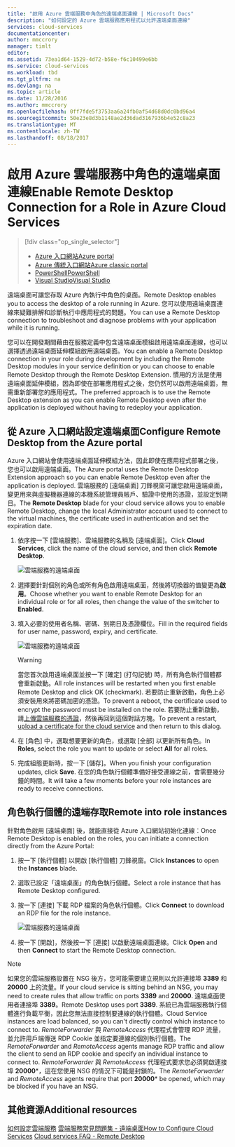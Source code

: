 ```yaml
---
title: "啟用 Azure 雲端服務中角色的遠端桌面連線 | Microsoft Docs"
description: "如何設定的 Azure 雲端服務應用程式以允許遠端桌面連線"
services: cloud-services
documentationcenter: 
author: mmccrory
manager: timlt
editor: 
ms.assetid: 73ea1d64-1529-4d72-b58e-f6c10499e6bb
ms.service: cloud-services
ms.workload: tbd
ms.tgt_pltfrm: na
ms.devlang: na
ms.topic: article
ms.date: 11/28/2016
ms.author: mmccrory
ms.openlocfilehash: 0ff7fde5f3753aa6a24fb0af54d68d0dc0bd96a4
ms.sourcegitcommit: 50e23e8d3b1148ae2d36dad3167936b4e52c8a23
ms.translationtype: MT
ms.contentlocale: zh-TW
ms.lasthandoff: 08/18/2017
---
```

# <a name="enable-remote-desktop-connection-for-a-role-in-azure-cloud-services"></a><span data-ttu-id="9747d-103">啟用 Azure 雲端服務中角色的遠端桌面連線</span><span class="sxs-lookup"><span data-stu-id="9747d-103">Enable Remote Desktop Connection for a Role in Azure Cloud Services</span></span>
> [!div class="op_single_selector"]
> * [<span data-ttu-id="9747d-104">Azure 入口網站</span><span class="sxs-lookup"><span data-stu-id="9747d-104">Azure portal</span></span>](cloud-services-role-enable-remote-desktop-new-portal.md)
> * [<span data-ttu-id="9747d-105">Azure 傳統入口網站</span><span class="sxs-lookup"><span data-stu-id="9747d-105">Azure classic portal</span></span>](cloud-services-role-enable-remote-desktop.md)
> * [<span data-ttu-id="9747d-106">PowerShell</span><span class="sxs-lookup"><span data-stu-id="9747d-106">PowerShell</span></span>](cloud-services-role-enable-remote-desktop-powershell.md)
> * [<span data-ttu-id="9747d-107">Visual Studio</span><span class="sxs-lookup"><span data-stu-id="9747d-107">Visual Studio</span></span>](../vs-azure-tools-remote-desktop-roles.md)
>
>

<span data-ttu-id="9747d-108">遠端桌面可讓您存取 Azure 內執行中角色的桌面。</span><span class="sxs-lookup"><span data-stu-id="9747d-108">Remote Desktop enables you to access the desktop of a role running in Azure.</span></span> <span data-ttu-id="9747d-109">您可以使用遠端桌面連線來疑難排解和診斷執行中應用程式的問題。</span><span class="sxs-lookup"><span data-stu-id="9747d-109">You can use a Remote Desktop connection to troubleshoot and diagnose problems with your application while it is running.</span></span>

<span data-ttu-id="9747d-110">您可以在開發期間藉由在服務定義中包含遠端桌面模組啟用遠端桌面連線，也可以選擇透過遠端桌面延伸模組啟用遠端桌面。</span><span class="sxs-lookup"><span data-stu-id="9747d-110">You can enable a Remote Desktop connection in your role during development by including the Remote Desktop modules in your service definition or you can choose to enable Remote Desktop through the Remote Desktop Extension.</span></span> <span data-ttu-id="9747d-111">慣用的方法是使用遠端桌面延伸模組，因為即使在部署應用程式之後，您仍然可以啟用遠端桌面，無需重新部署您的應用程式。</span><span class="sxs-lookup"><span data-stu-id="9747d-111">The preferred approach is to use the Remote Desktop extension as you can enable Remote Desktop even after the application is deployed without having to redeploy your application.</span></span>

## <a name="configure-remote-desktop-from-the-azure-portal"></a><span data-ttu-id="9747d-112">從 Azure 入口網站設定遠端桌面</span><span class="sxs-lookup"><span data-stu-id="9747d-112">Configure Remote Desktop from the Azure portal</span></span>
<span data-ttu-id="9747d-113">Azure 入口網站會使用遠端桌面延伸模組方法，因此即使在應用程式部署之後，您也可以啟用遠端桌面。</span><span class="sxs-lookup"><span data-stu-id="9747d-113">The Azure portal uses the Remote Desktop Extension approach so you can enable Remote Desktop even after the application is deployed.</span></span> <span data-ttu-id="9747d-114">雲端服務的 [遠端桌面] 刀鋒視窗可讓您啟用遠端桌面，變更用來與虛擬機器連線的本機系統管理員帳戶、驗證中使用的憑證，並設定到期日。</span><span class="sxs-lookup"><span data-stu-id="9747d-114">The **Remote Desktop** blade for your cloud service allows you to enable Remote Desktop, change the local Administrator account used to connect to the virtual machines, the certificate used in authentication and set the expiration date.</span></span>

1. <span data-ttu-id="9747d-115">依序按一下 [雲端服務]、雲端服務的名稱及 [遠端桌面]。</span><span class="sxs-lookup"><span data-stu-id="9747d-115">Click **Cloud Services**, click the name of the cloud service, and then click **Remote Desktop**.</span></span>

    ![雲端服務的遠端桌面](./media/cloud-services-role-enable-remote-desktop-new-portal/CloudServices_Remote_Desktop.png)

2. <span data-ttu-id="9747d-117">選擇要針對個別的角色或所有角色啟用遠端桌面，然後將切換器的值變更為**啟用**。</span><span class="sxs-lookup"><span data-stu-id="9747d-117">Choose whether you want to enable Remote Desktop for an individual role or for all roles, then change the value of the switcher to **Enabled**.</span></span>

3. <span data-ttu-id="9747d-118">填入必要的使用者名稱、密碼、到期日及憑證欄位。</span><span class="sxs-lookup"><span data-stu-id="9747d-118">Fill in the required fields for user name, password, expiry, and certificate.</span></span>

    ![雲端服務的遠端桌面](./media/cloud-services-role-enable-remote-desktop-new-portal/CloudServices_Remote_Desktop_Details.png)

   > [!WARNING]
   > <span data-ttu-id="9747d-120">當您首次啟用遠端桌面並按一下 [確定] \(打勾記號) 時，所有角色執行個體都會重新啟動。</span><span class="sxs-lookup"><span data-stu-id="9747d-120">All role instances will be restarted when you first enable Remote Desktop and click OK (checkmark).</span></span> <span data-ttu-id="9747d-121">若要防止重新啟動，角色上必須安裝用來將密碼加密的憑證。</span><span class="sxs-lookup"><span data-stu-id="9747d-121">To prevent a reboot, the certificate used to encrypt the password must be installed on the role.</span></span> <span data-ttu-id="9747d-122">若要防止重新啟動，請[上傳雲端服務的憑證](cloud-services-configure-ssl-certificate.md#step-3-upload-a-certificate)，然後再回到這個對話方塊。</span><span class="sxs-lookup"><span data-stu-id="9747d-122">To prevent a restart, [upload a certificate for the cloud service](cloud-services-configure-ssl-certificate.md#step-3-upload-a-certificate) and then return to this dialog.</span></span>
   >
   >
3. <span data-ttu-id="9747d-123">在 [角色] 中，選取想要更新的角色，或選取 [全部] 以更新所有角色。</span><span class="sxs-lookup"><span data-stu-id="9747d-123">In **Roles**, select the role you want to update or select **All** for all roles.</span></span>

4. <span data-ttu-id="9747d-124">完成組態更新時，按一下 [儲存]。</span><span class="sxs-lookup"><span data-stu-id="9747d-124">When you finish your configuration updates, click **Save**.</span></span> <span data-ttu-id="9747d-125">在您的角色執行個體準備好接受連線之前，會需要幾分鐘的時間。</span><span class="sxs-lookup"><span data-stu-id="9747d-125">It will take a few moments before your role instances are ready to receive connections.</span></span>

## <a name="remote-into-role-instances"></a><span data-ttu-id="9747d-126">角色執行個體的遠端存取</span><span class="sxs-lookup"><span data-stu-id="9747d-126">Remote into role instances</span></span>
<span data-ttu-id="9747d-127">針對角色啟用 [遠端桌面] 後，就能直接從 Azure 入口網站初始化連線︰</span><span class="sxs-lookup"><span data-stu-id="9747d-127">Once Remote Desktop is enabled on the roles, you can initiate a connection directly from the Azure Portal:</span></span>

1. <span data-ttu-id="9747d-128">按一下 [執行個體] 以開啟 [執行個體] 刀鋒視窗。</span><span class="sxs-lookup"><span data-stu-id="9747d-128">Click **Instances** to open the **Instances** blade.</span></span>
2. <span data-ttu-id="9747d-129">選取已設定「遠端桌面」的角色執行個體。</span><span class="sxs-lookup"><span data-stu-id="9747d-129">Select a role instance that has Remote Desktop configured.</span></span>
3. <span data-ttu-id="9747d-130">按一下 [連接] 下載 RDP 檔案的角色執行個體。</span><span class="sxs-lookup"><span data-stu-id="9747d-130">Click **Connect** to download an RDP file for the role instance.</span></span>

    ![雲端服務的遠端桌面](./media/cloud-services-role-enable-remote-desktop-new-portal/CloudServices_Remote_Desktop_Connect.png)

4. <span data-ttu-id="9747d-132">按一下 [開啟]，然後按一下 [連接] 以啟動遠端桌面連線。</span><span class="sxs-lookup"><span data-stu-id="9747d-132">Click **Open** and then **Connect** to start the Remote Desktop connection.</span></span>

>[!NOTE]
> <span data-ttu-id="9747d-133">如果您的雲端服務設置在 NSG 後方，您可能需要建立規則以允許連接埠 **3389** 和 **20000** 上的流量。</span><span class="sxs-lookup"><span data-stu-id="9747d-133">If your cloud service is sitting behind an NSG, you may need to create rules that allow traffic on ports **3389** and **20000**.</span></span>  <span data-ttu-id="9747d-134">遠端桌面使用者連接埠 **3389**。</span><span class="sxs-lookup"><span data-stu-id="9747d-134">Remote Desktop uses port **3389**.</span></span>  <span data-ttu-id="9747d-135">系統已為雲端服務執行個體進行負載平衡，因此您無法直接控制要連線的執行個體。</span><span class="sxs-lookup"><span data-stu-id="9747d-135">Cloud Service instances are load balanced, so you can't directly control which instance to connect to.</span></span>  <span data-ttu-id="9747d-136">*RemoteForwarder* 與 *RemoteAccess* 代理程式會管理 RDP 流量，並允許用戶端傳送 RDP Cookie 並指定要連線的個別執行個體。</span><span class="sxs-lookup"><span data-stu-id="9747d-136">The *RemoteForwarder* and *RemoteAccess* agents manage RDP traffic and allow the client to send an RDP cookie and specify an individual instance to connect to.</span></span>  <span data-ttu-id="9747d-137">*RemoteForwarder* 與 *RemoteAccess* 代理程式要求您必須開啟連接埠 **20000***，這在您使用 NSG 的情況下可能是封鎖的。</span><span class="sxs-lookup"><span data-stu-id="9747d-137">The *RemoteForwarder* and *RemoteAccess* agents require that port **20000*** be opened, which may be blocked if you have an NSG.</span></span>

## <a name="additional-resources"></a><span data-ttu-id="9747d-138">其他資源</span><span class="sxs-lookup"><span data-stu-id="9747d-138">Additional resources</span></span>

<span data-ttu-id="9747d-139">[如何設定雲端服務](cloud-services-how-to-configure.md)
[雲端服務常見問題集 - 遠端桌面](cloud-services-faq.md)</span><span class="sxs-lookup"><span data-stu-id="9747d-139">[How to Configure Cloud Services](cloud-services-how-to-configure.md)
[Cloud services FAQ - Remote Desktop](cloud-services-faq.md)</span></span>
